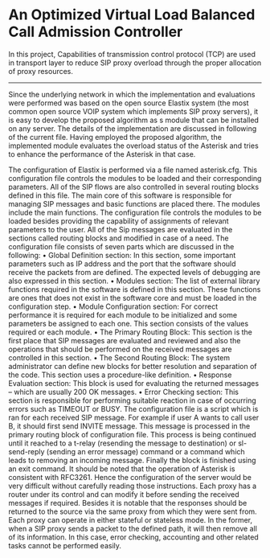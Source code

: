 # An Optimized Virtual Load Balanced Call Admission Controller 
In this project, Capabilities of transmission control protocol (TCP) are used in transport layer to reduce SIP proxy overload through the proper allocation of proxy resources.

-----------------------------------------------------------------
Since the underlying network in which the implementation and evaluations were performed was based on the open source Elastix system (the most common open source VOIP system which implements SIP proxy servers), it is easy to develop the proposed algorithm as s module that can be installed on any server. 
The details of the implementation are discussed in following of the current file.
Having employed the proposed algorithm, the implemented module evaluates the overload status of the Asterisk and tries to enhance the performance of the Asterisk in that case.

The configuration of Elastix is performed via a file named asterisk.cfg. This configuration file controls the modules to be loaded and their corresponding parameters. All of the SIP flows are also controlled in several routing blocks defined in this file. The main core of this software is responsible for managing SIP messages and basic functions are placed there. The modules include the main functions. The configuration file controls the modules to be loaded besides providing the capability of assignments of relevant parameters to the user. All of the Sip messages are evaluated in the sections called routing blocks and modified in case of a need. The configuration file consists of seven parts which are discussed in the following:
 •	Global Definition section: In this section, some important parameters such as IP address and the port that the software should receive the packets from are defined. The expected levels of debugging are also expressed in this section.
 •	Modules section: The list of external library functions required in the software is defined in this section. These functions are ones that does not exist in the software core and must be loaded in the configuration step.
 •	Module Configuration section: For correct performance it is required for each module to be initialized and some parameters be assigned to each one. This section consists of the values required or each module.
 •	The Primary Routing Block: This section is the first place that SIP messages are evaluated and reviewed and also the operations that should be performed on the received messages are controlled in this section.
 •	The Second Routing Block: The system administrator can define new blocks for better resolution and separation of the code. This section uses a procedure-like definition.
 •	Response Evaluation section: This block is used for evaluating the returned messages – which are usually 200 OK messages.
 •	Error Checking section: This section is responsible for performing suitable reaction in case of occurring errors such as TIMEOUT or BUSY.
The configuration file is a script which is ran for each received SIP message. For example if user A wants to call user B, it should first send INVITE message. This message is processed in the primary routing block of configuration file.
This process is being continued until it reached to a t-relay (resending the message to destination) or sl-send-reply (sending an error message) command or a command which leads to removing an incoming message. Finally the block is finished using an exit command. It should be noted that the operation of Asterisk is consistent with RFC3261. Hence the configuration of the server would be very difficult without carefully reading those instructions. Each proxy has a router under its control and can modify it before sending the received messages if required. Besides it is notable that the responses should be returned to the source via the same proxy from which they were sent from.
Each proxy can operate in either stateful or stateless mode. In the former, when a SIP proxy sends a packet to the defined path, it will then remove all of its information. In this case, error checking, accounting and other related tasks cannot be performed easily.

